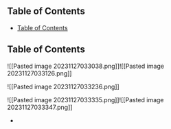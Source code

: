## Table of Contents

  - [Table of Contents](#Table\of\Contents)

## Table of Contents


![[Pasted image 20231127033038.png]]![[Pasted image 20231127033126.png]]

![[Pasted image 20231127033236.png]]

![[Pasted image 20231127033335.png]]![[Pasted image 20231127033347.png]]


-